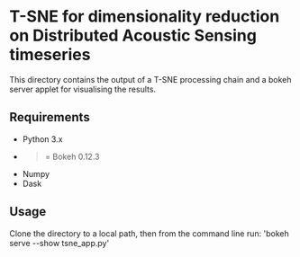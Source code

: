 # T-SNE for dimensionality reduction on Distributed Acoustic Sensing timeseries

This directory contains the output of a T-SNE processing chain and a bokeh server applet for visualising the results.

## Requirements

- Python 3.x
- >= Bokeh 0.12.3
- Numpy
- Dask

## Usage

Clone the directory to a local path, then from the command line run:
    'bokeh serve --show tsne_app.py'